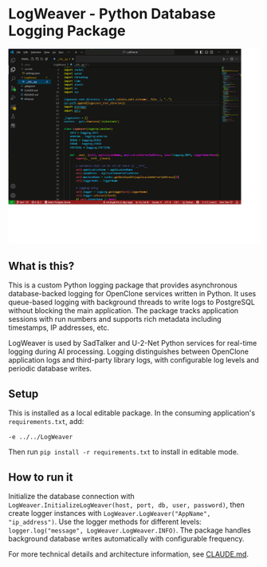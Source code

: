 # LogWeaver - Python Database Logging Package

![LogWeaver Overview](/Documentation/logweaver.png)

## What is this?

This is a custom Python logging package that provides asynchronous database-backed logging for OpenClone services written in Python. It uses queue-based logging with background threads to write logs to PostgreSQL without blocking the main application. The package tracks application sessions with run numbers and supports rich metadata including timestamps, IP addresses, etc.

LogWeaver is used by SadTalker and U-2-Net Python services for real-time logging during AI processing. Logging distinguishes between OpenClone application logs and third-party library logs, with configurable log levels and periodic database writes.

## Setup

This is installed as a local editable package. In the consuming application's `requirements.txt`, add:
```
-e ../../LogWeaver
```

Then run `pip install -r requirements.txt` to install in editable mode.

## How to run it

Initialize the database connection with `LogWeaver.InitializeLogWeaver(host, port, db, user, password)`, then create logger instances with `LogWeaver.LogWeaver("AppName", "ip_address")`. Use the logger methods for different levels: `logger.log("message", LogWeaver.LogWeaver.INFO)`. The package handles background database writes automatically with configurable frequency.

For more technical details and architecture information, see [CLAUDE.md](CLAUDE.md).